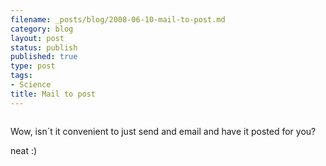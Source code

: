 ```yaml
--- 
filename: _posts/blog/2008-06-10-mail-to-post.md
category: blog
layout: post
status: publish
published: true
type: post
tags: 
- Science
title: Mail to post
---
```

<p class="mobile-photo"><a href="http://bp2.blogger.com/_I9rCc9BaIkw/SE6UERC1PmI/AAAAAAAABaw/BIo3l6brlTw/s1600-h/DSCI1165-765350.jpg"><img class="aligncenter" src="http://bp2.blogger.com/_I9rCc9BaIkw/SE6UERC1PmI/AAAAAAAABaw/BIo3l6brlTw/s320/DSCI1165-765350.jpg" border="0" alt="" /></a></p>
Wow, isn´t it convenient to just send and email and have it posted for you?

neat :)
